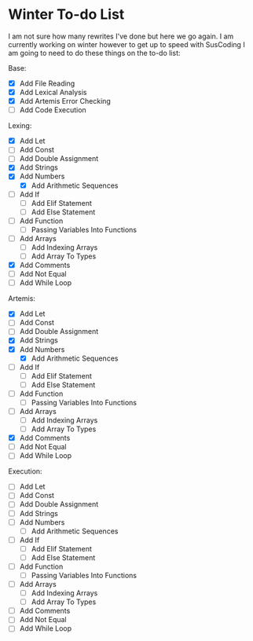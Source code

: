 # Winter To-do List

I am not sure how many rewrites I've done but here we go again.
I am currently working on winter however to get up to speed with SusCoding I am going to need to do these things on the to-do list:

Base:
- [x] Add File Reading
- [x] Add Lexical Analysis
- [x] Add Artemis Error Checking
- [ ] Add Code Execution

Lexing:
- [x] Add Let
- [ ] Add Const
- [ ] Add Double Assignment
- [x] Add Strings
- [x] Add Numbers
    - [x] Add Arithmetic Sequences
- [ ] Add If
    - [ ] Add Elif Statement
    - [ ] Add Else Statement
- [ ] Add Function
    - [ ] Passing Variables Into Functions
- [ ] Add Arrays
    - [ ] Add Indexing Arrays
    - [ ] Add Array To Types
- [x] Add Comments
- [ ] Add Not Equal
- [ ] Add While Loop

Artemis:
- [x] Add Let
- [ ] Add Const
- [ ] Add Double Assignment
- [x] Add Strings
- [x] Add Numbers
    - [x] Add Arithmetic Sequences
- [ ] Add If
    - [ ] Add Elif Statement
    - [ ] Add Else Statement
- [ ] Add Function
    - [ ] Passing Variables Into Functions
- [ ] Add Arrays
    - [ ] Add Indexing Arrays
    - [ ] Add Array To Types
- [x] Add Comments
- [ ] Add Not Equal
- [ ] Add While Loop

Execution:
- [ ] Add Let
- [ ] Add Const
- [ ] Add Double Assignment
- [ ] Add Strings
- [ ] Add Numbers
    - [ ] Add Arithmetic Sequences
- [ ] Add If
    - [ ] Add Elif Statement
    - [ ] Add Else Statement
- [ ] Add Function
    - [ ] Passing Variables Into Functions
- [ ] Add Arrays
    - [ ] Add Indexing Arrays
    - [ ] Add Array To Types
- [ ] Add Comments
- [ ] Add Not Equal
- [ ] Add While Loop
